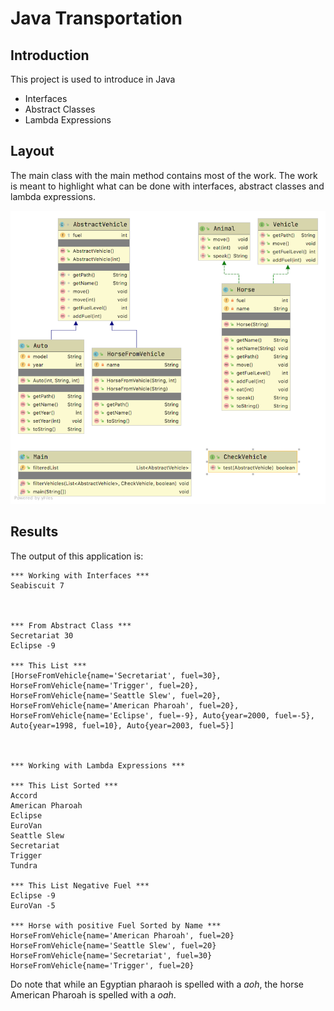 # Java Transportation

## Introduction

This project is used to introduce in Java

* Interfaces
* Abstract Classes
* Lambda Expressions

## Layout

The main class with the main method contains most of the work. The work is meant to highlight what can be done with interfaces, abstract classes and lambda expressions.

![Diagram of transport](transport-dg.png)

## Results

The output of this application is:

```TEXT
*** Working with Interfaces ***
Seabiscuit 7



*** From Abstract Class ***
Secretariat 30
Eclipse -9

*** This List ***
[HorseFromVehicle{name='Secretariat', fuel=30}, HorseFromVehicle{name='Trigger', fuel=20}, HorseFromVehicle{name='Seattle Slew', fuel=20}, HorseFromVehicle{name='American Pharoah', fuel=20}, HorseFromVehicle{name='Eclipse', fuel=-9}, Auto{year=2000, fuel=-5}, Auto{year=1998, fuel=10}, Auto{year=2003, fuel=5}]



*** Working with Lambda Expressions ***

*** This List Sorted ***
Accord
American Pharoah
Eclipse
EuroVan
Seattle Slew
Secretariat
Trigger
Tundra

*** This List Negative Fuel ***
Eclipse -9
EuroVan -5

*** Horse with positive Fuel Sorted by Name ***
HorseFromVehicle{name='American Pharoah', fuel=20}
HorseFromVehicle{name='Seattle Slew', fuel=20}
HorseFromVehicle{name='Secretariat', fuel=30}
HorseFromVehicle{name='Trigger', fuel=20}
```

Do note that while an Egyptian pharaoh is spelled with a *aoh*, the horse American Pharoah is spelled with a *oah*.

